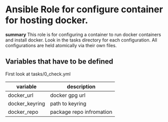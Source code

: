 # Ansible Role for configure container for hosting docker.

**summary**
This role is for configuring a container to run docker containers and install docker. 
Look in the tasks directory for each configuration.
All configurations are held atomically via their own files. 

## Variables that have to be defined
First look at tasks/0_check.yml

| variable | description |
| -------- | ----------- |
| docker_url | docker gpg url |
| docker_keyring | path to keyring |
| docker_repo | package repo infromation |